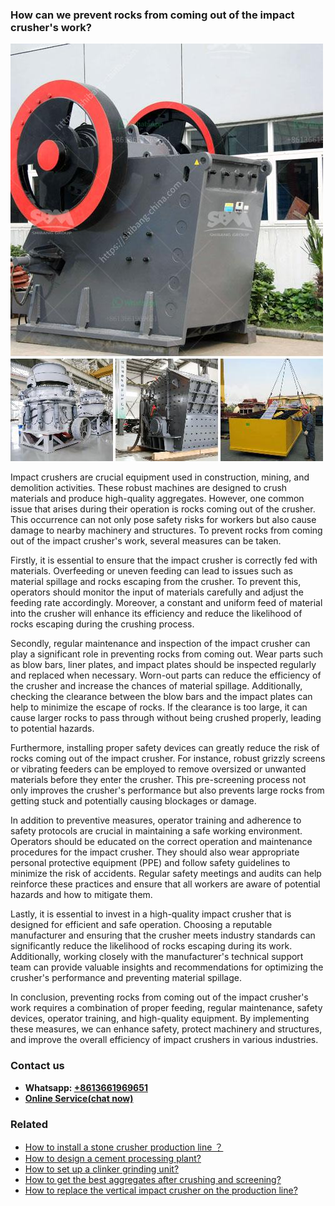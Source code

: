 <h3>How can we prevent rocks from coming out of the impact crusher's work?</h3><img src='1701744944.jpg' alt=''><p>Impact crushers are crucial equipment used in construction, mining, and demolition activities. These robust machines are designed to crush materials and produce high-quality aggregates. However, one common issue that arises during their operation is rocks coming out of the crusher. This occurrence can not only pose safety risks for workers but also cause damage to nearby machinery and structures. To prevent rocks from coming out of the impact crusher's work, several measures can be taken.</p><p>Firstly, it is essential to ensure that the impact crusher is correctly fed with materials. Overfeeding or uneven feeding can lead to issues such as material spillage and rocks escaping from the crusher. To prevent this, operators should monitor the input of materials carefully and adjust the feeding rate accordingly. Moreover, a constant and uniform feed of material into the crusher will enhance its efficiency and reduce the likelihood of rocks escaping during the crushing process.</p><p>Secondly, regular maintenance and inspection of the impact crusher can play a significant role in preventing rocks from coming out. Wear parts such as blow bars, liner plates, and impact plates should be inspected regularly and replaced when necessary. Worn-out parts can reduce the efficiency of the crusher and increase the chances of material spillage. Additionally, checking the clearance between the blow bars and the impact plates can help to minimize the escape of rocks. If the clearance is too large, it can cause larger rocks to pass through without being crushed properly, leading to potential hazards.</p><p>Furthermore, installing proper safety devices can greatly reduce the risk of rocks coming out of the impact crusher. For instance, robust grizzly screens or vibrating feeders can be employed to remove oversized or unwanted materials before they enter the crusher. This pre-screening process not only improves the crusher's performance but also prevents large rocks from getting stuck and potentially causing blockages or damage.</p><p>In addition to preventive measures, operator training and adherence to safety protocols are crucial in maintaining a safe working environment. Operators should be educated on the correct operation and maintenance procedures for the impact crusher. They should also wear appropriate personal protective equipment (PPE) and follow safety guidelines to minimize the risk of accidents. Regular safety meetings and audits can help reinforce these practices and ensure that all workers are aware of potential hazards and how to mitigate them.</p><p>Lastly, it is essential to invest in a high-quality impact crusher that is designed for efficient and safe operation. Choosing a reputable manufacturer and ensuring that the crusher meets industry standards can significantly reduce the likelihood of rocks escaping during its work. Additionally, working closely with the manufacturer's technical support team can provide valuable insights and recommendations for optimizing the crusher's performance and preventing material spillage.</p><p>In conclusion, preventing rocks from coming out of the impact crusher's work requires a combination of proper feeding, regular maintenance, safety devices, operator training, and high-quality equipment. By implementing these measures, we can enhance safety, protect machinery and structures, and improve the overall efficiency of impact crushers in various industries.</p><h3>Contact us</h3><ul><li><strong>Whatsapp:&nbsp;<a href="https://wa.me/8613661969651">+8613661969651</a></strong></li><li><a href="https://swt.shibang-china.com/?git&amp;zhl&amp;How can we prevent rocks from coming out of the impact crushers work"><strong>Online Service(chat now)</strong></a></li></ul><h3>Related</h3><ul><li><a href='How to install a stone crusher production line ？.md'>How to install a stone crusher production line ？</a></li><li><a href='How to design a cement processing plant.md'>How to design a cement processing plant?</a></li><li><a href='How to set up a clinker grinding unit.md'>How to set up a clinker grinding unit?</a></li><li><a href='How to get the best aggregates after crushing and screening.md'>How to get the best aggregates after crushing and screening?</a></li><li><a href='How to replace the vertical impact crusher on the production line.md'>How to replace the vertical impact crusher on the production line?</a></li></ul>